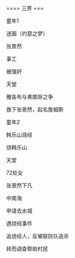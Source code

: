 ==== 三界 ===

童年1

送画（约瑟之梦）

张景然

事工

被强奸

天堂

雅各布与弗朗哥之争

救下张景然，起名詹姆斯

童年2

韩乐山烧经

烧韩乐山

天堂

72处女

张景然下凡

中南海

申请去水城

遇烧经事件

追烧经人，反被联防队追杀

转而调查帮助村民